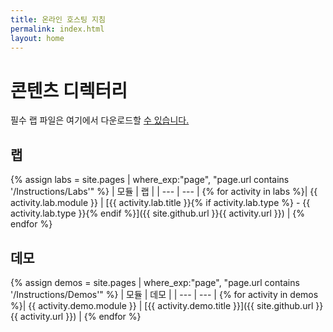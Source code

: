 ```yaml
---
title: 온라인 호스팅 지침
permalink: index.html
layout: home
---
```


# 콘텐츠 디렉터리

필수 랩 파일은 여기에서 다운로드할 [수 있습니다.](https://github.com/MicrosoftLearning/AZ-104-MicrosoftAzureAdministrator/archive/master.zip)

## 랩

{% assign labs = site.pages | where_exp:"page", "page.url contains '/Instructions/Labs'" %}
| 모듈 | 랩 |
| --- | --- | 
{% for activity in labs  %}| {{ activity.lab.module }} | [{{ activity.lab.title }}{% if activity.lab.type %} - {{ activity.lab.type }}{% endif %}]({{ site.github.url }}{{ activity.url }}) |
{% endfor %}

## 데모

{% assign demos = site.pages | where_exp:"page", "page.url contains '/Instructions/Demos'" %}
| 모듈 | 데모 |
| --- | --- | 
{% for activity in demos  %}| {{ activity.demo.module }} | [{{ activity.demo.title }}]({{ site.github.url }}{{ activity.url }}) |
{% endfor %}
